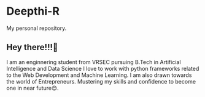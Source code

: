 # Deepthi-R
My personal repository.

## Hey there!!!👋
I am an enginnering student from VRSEC pursuing B.Tech in Artificial Intelligence and Data Science
I love to work with python frameworks related to the Web Development and Machine Learning.
I am also drawn towards the world of Entrepreneurs. Mustering my skills and confidence to become one in near future😊.
